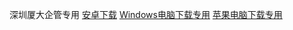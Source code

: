 深圳厦大企管专用
<a href="https://raw.githubusercontent.com/yinghuocho/download/master/firefly.apk">安卓下载</a>
<a href="https://raw.githubusercontent.com/getlantern/lantern-binaries/master/lantern-installer.exe">Windows电脑下载专用</a>
<a href="https://raw.githubusercontent.com/getlantern/lantern-binaries/master/lantern-installer.dmg">苹果电脑下载专用</a>
